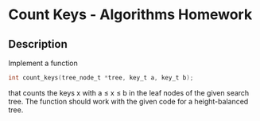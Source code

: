 # Count Keys - Algorithms Homework

## Description 

Implement a function

```c
int count_keys(tree_node_t *tree, key_t a, key_t b);
```

that counts the keys x with a ≤ x ≤ b in the leaf nodes of the given search tree. The function should work with the given code for a height-balanced tree.